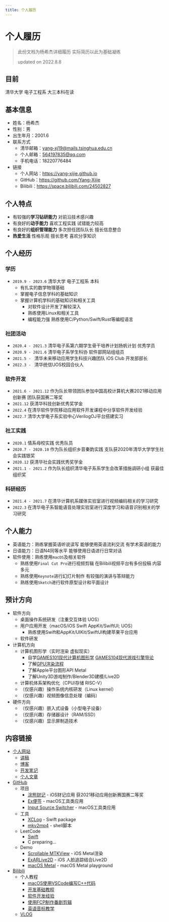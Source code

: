 ```yaml
---
title: 个人履历
---
```


# 个人履历

> 此份文档为杨希杰详细履历 实际简历以此为基础凝练
> 
> updated on 2022.8.8

## 目前

清华大学 电子工程系 大三本科在读

## 基本信息

- 姓名：杨希杰
- 性别：男
- 出生年月：2001.6
- 联系方式
    - 清华邮箱：yang-xj19@mails.tsinghua.edu.cn
    - 个人邮箱：564197835@qq.com
    - 手机电话：18220776484
- 链接
    - 个人网站：<https://yang-xijie.github.io>
    - GitHub：<https://github.com/Yang-Xijie>
    - Bilibili：<https://space.bilibili.com/24502827>

## 个人特点

- 有较强的**学习钻研能力** 对前沿技术感兴趣
- 有良好的**动手能力** 喜欢工程实践 试错能力较高
- 有良好的**组织管理能力** 多次担任团队队长 擅长信息整合
- **热爱生活** 性格乐观 擅长思考 喜欢分享知识

## 个人经历

### 学历

- `2019.9 - 2023.6` 清华大学 电子工程系 本科
    - 有扎实的数学物理基础
    - 掌握电子信息学科的基础知识
    - 掌握计算机学科的基础知识和相关工具
        - 对软件设计开发了解较深入
        - 熟练使用Linux和相关工具
        - 编程能力强 熟练使用C/Python/Swift/Rust等编程语言

### 社团活动

- `2020.4 - 2021.3` 清华电子系第六期学生骨干培养计划扬帆计划 优秀学员
- `2020.9 - 2021.6` 清华电子系学生科协 软件部网站组组员
- `2021.5 - ` 清华未来移动应用学生科技兴趣团队 iOS Club 开发部部长
- `2022.3 - ` 清华统信UOS校园合伙人

### 软件开发

- `2021.6 - 2021.12` 作为队长带领团队参加中国高校计算机大赛2021移动应用创新赛 团队获国赛二等奖
- `2021.12` 获清华科技创新优秀奖学金
- `2022.4` 在清华软件学院移动应用软件开发课程中分享软件开发经验
- `2022.7` 清华大学电子系实验中心VerilogOJ平台搭建实习

### 社工实践

- `2020.1` 情系母校实践 优秀队员
- `2020.7 - 2020.10` 作为队长组织乡音秦韵实践 支队获2020年清华大学学生社会实践银奖
- `2020.12` 获清华社会实践优秀奖学金
- `2021.1 - 2021.2` 作为队长组织清华电子系系学生会改革措施调研小组 获最佳组织奖

### 科研经历

- `2021.4 - 2021.7` 在清华计算机系媒体实验室进行视频编码相关的学习研究
- `2022.3` 在清华电子系智能语音处理实验室进行深度学习和语音识别相关的学习研究

## 个人能力

- 英语能力：熟练掌握英语听说读写 能够使用英语流利交流 有学术英语的能力
- 日语能力：日语N4同等水平 能够使用日语进行日常对话
- 软件使用：熟练使用`macOS`及相关软件
    - 熟练使用`Final Cut Pro`进行视频剪辑 在Bilibili视频平台有多份投稿 内容多元
    - 熟练使用`Keynote`进行幻灯片制作 有较强的演讲与答辩能力
    - 熟练使用`Sketch`进行软件原型设计和平面设计

## 预计方向

- 软件方向
    - 桌面操作系统研发（注重交互体验 UOS）
    - 用户应用开发（macOS/iOS Swift AppKit/SwiftUI; UOS）
        - 熟练使用Swift和AppKit/UIKit/SwiftUI构建苹果平台应用
    - 软件研发
- 计算机方向
    - 计算机图形学（实时渲染 虚拟现实）
        - 自学[GAMES101现代计算机图形学](https://www.bilibili.com/video/BV1X7411F744) [GAMES104现代游戏引擎导论](https://space.bilibili.com/512313464/channel/collectiondetail?sid=292637)
        - 了解[GPU渲染流程](https://space.bilibili.com/2055684362/channel/collectiondetail?sid=318149)
        - 了解Apple平台图形API Metal
        - 了解Unity3D游戏制作/Blender3D建模/Live2D
    - 计算机体系架构优化（CPU/存储 RISC-V）
    - （仅感兴趣）操作系统内核研发（Linux kernel）
    - （仅感兴趣）视频图像信息处理（编码）
- 硬件方向
    - （仅感兴趣）嵌入式设备（小型电子设备）
    - （仅感兴趣）存储器设计（RAM/SSD）
    - （仅感兴趣）显示屏制造技术

## 内容链接

- [个人网站](https://yang-xijie.github.io)
    - [讲稿](https://yang-xijie.github.io/LECTURE/)
    - [博客](https://yang-xijie.github.io/BLOG/)
    - [开发笔记](https://yang-xijie.github.io/DEV/)
    - [个人文章](https://yang-xijie.github.io/3/)
- [GitHub](https://github.com/Yang-Xijie)
    - 项目
        - [浣熊财记](https://github.com/Racoon-Book/Racoon-Account-Book) - iOS财记应用 获2021移动应用创新赛国赛二等奖
        - [Ex便签](https://github.com/Ex-Studio/ExSticky) - macOS工具类应用
        - [Input Source Switcher](https://github.com/Yang-Xijie/InputSourceSwitcher) - macOS工具类应用
    - 工具
        - [XCLog](https://github.com/Yang-Xijie/XCLog) - Swift package
        - [mkv2mp4](https://github.com/Yang-Xijie/mkv2mp4_fcp) - shell脚本
    - LeetCode
        - [Swift](https://github.com/Yang-Xijie/Swift-Exercises)
        - C preparing...
    - Demo
        - [Scrollable MTKView](https://github.com/Yang-Xijie/ScrollablePencilMTKView) - iOS Metal渲染
        - [ExARLive2D](https://github.com/Yang-Xijie/ExARLive2D) - iOS 人脸追踪结合Live2D
        - [macOS Metal](https://github.com/Yang-Xijie/AppKit-Metal) - macOS Metal playground
- [Bilibili](https://space.bilibili.com/24502827)
    - 个人教程
        - [macOS使用VSCode编写C++代码](https://space.bilibili.com/24502827/channel/collectiondetail?sid=139476)
        - [开发基础教程](https://space.bilibili.com/24502827/channel/collectiondetail?sid=181017)
        - [软件开发经验](https://space.bilibili.com/24502827/channel/collectiondetail?sid=139392)
        - [使用FCP制作番剧剪辑](https://space.bilibili.com/24502827/channel/collectiondetail?sid=139472)
        - [英语音标教学](https://space.bilibili.com/24502827/channel/collectiondetail?sid=150764)
    - [VLOG](https://space.bilibili.com/24502827/channel/collectiondetail?sid=181053)
